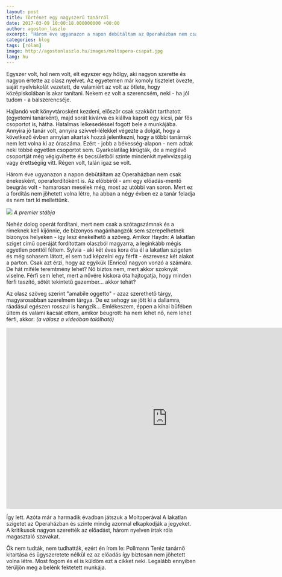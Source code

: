 ```yaml
---
layout: post
title: Történet egy nagyszerű tanárról
date: 2017-03-09 10:00:18.000000000 +00:00
author: agoston_laszlo
excerpt: "Három éve ugyanazon a napon debütáltam az Operaházban nem csak énekesként, operafordítóként is. Ez a fordítás nem jöhetett volna létre, ha abban a négy évben ez a tanár feladja és nem tart ki mellettünk."
categories: blog
tags: [rólam]
image: http://agostonlaszlo.hu/images/moltopera-csapat.jpg
lang: hu
---
```

Egyszer volt, hol nem volt, élt egyszer egy hölgy, aki nagyon szerette és nagyon értette az olasz nyelvet. Az egyetemen már komoly tisztelet övezte, saját nyelviskolát vezetett, de valamiért az volt az ötlete, hogy középiskolában is akar tanítani. Nekem ez volt a szerencsém, neki - ha jól tudom - a balszerencséje.

Hajlandó volt könyvtárosként kezdeni, először csak szakkört tarthatott (egyetemi tanárként), majd sorát kivárva és kiállva kapott egy kicsi, pár fős csoportot is, hátha. Hatalmas lelkesedéssel fogott bele a munkájába. Annyira jó tanár volt, annyira szívvel-lélekkel végezte a dolgát, hogy a következő évben annyian akartak hozzá jelentkezni, hogy a többi tanárnak nem lett volna ki az óraszáma. Ezért - jobb a békesség-alapon - nem adtak neki többé egyetlen csoportot sem. Gyarkolatilag kirúgták, de a meglévő csoportját még végigvihette és becsületből szinte mindenkit nyelvvizsgáig vagy érettségiig vitt. Régen volt, talán igaz se volt.

Három éve ugyanazon a napon debütáltam az Operaházban nem csak énekesként, operafordítóként is. Az előbbiről - ami egy előadás-mentő beugrás volt - hamarosan mesélek még, most az utóbbi van soron. Mert ez a fordítás nem jöhetett volna létre, ha abban a négy évben ez a tanár feladja és nem tart ki mellettünk. 

![](http://agostonlaszlo.hu/images/moltopera-csapat.jpg)
*A premier stábja*

Nehéz dolog operát fordítani, mert nem csak a szótagszámnak és a rímeknek kell kijönnie, de bizonyos magánhangzók sem szerepelhetnek bizonyos helyeken - így lesz énekelhető a szöveg. Amikor Haydn: A lakatlan sziget című operáját fordítottam olaszból magyarra, a leginkább mégis egyetlen ponttól féltem. Sylvia - aki két éves kora óta él a lakatlan szigeten és még sohasem látott, el sem tud képzelni egy férfit - észrevesz két alakot a parton. Csak azt érzi, hogy az egyikük (Enrico) nagyon vonzó a számára. De hát miféle teremtmény lehet? Nő biztos nem, mert akkor szoknyát viselne. Férfi sem lehet, mert a nővére kiskora óta hajtogatja, hogy minden férfi taszító, sötét tekintetű gazember... akkor tehát?

Az olasz szöveg szerint "amabile oggetto" - azaz szerethető tárgy, magyarosabban szerelmem tárgya. De ez sehogy se jött ki a dallamra, ráadásul egészen rosszul is hangzik... Emlékeszem, éppen a kínai büfében ültem és valami kacsát ettem, amikor beugrott: ha nem lehet nő, nem lehet férfi, akkor: *(a válasz a videóban található)*

<iframe width="853" height="480" src="https://www.youtube.com/embed/z1Oz1uAQMm0?start=75" frameborder="0" allowfullscreen></iframe>

Így lett. Azóta már a harmadik évadban játszuk a Moltoperával A lakatlan szigetet az Operaházban és szinte mindig azonnal elkapkodják a jegyeket. A kritikusok nagyon szerették az előadást, három nyelven írtak róla magasztaló szavakat. 

Ők nem tudták, nem tudhatták, ezért én írom le: Pollmann Teréz tanárnő kitartása és ügyszeretete nélkül ez az előadás így biztosan nem jöhetett volna létre. Most fogom és el is küldöm ezt a cikket neki. Legalább ennyiben térüljön meg a belénk fektetett munkája.
